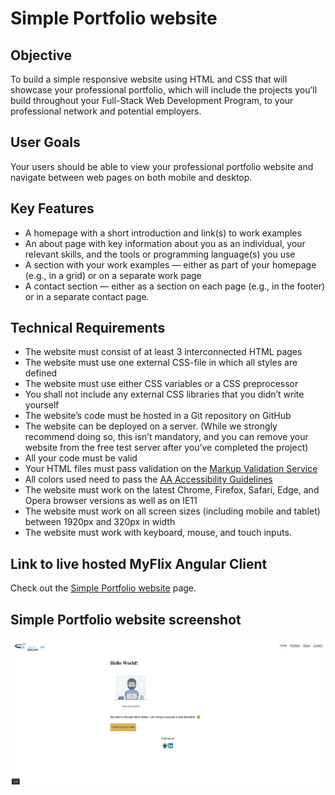 # Simple Portfolio website

## Objective 
To build a simple responsive website using HTML and CSS that will showcase your professional portfolio, which will include the projects you’ll build throughout your Full-Stack Web Development Program, to your professional network and 
potential employers.

## User Goals 
Your users should be able to view your professional portfolio website and navigate between web pages on both mobile and desktop. 

## Key Features 
- A homepage with a short introduction and link(s) to work examples 
- An about page with key information about you as an individual, your relevant skills, and the tools or programming language(s) you use 
- A section with your work examples — either as part of your homepage (e.g., in a grid) or on a separate work page 
- A contact section — either as a section on each page (e.g., in the footer) or in a 
separate contact page.

## Technical Requirements 
- The website must consist of at least 3 interconnected HTML pages 
- The website must use one external CSS-file in which all styles are defined 
- The website must use either CSS variables or a CSS preprocessor  
- You shall not include any external CSS libraries that you didn’t write yourself 
- The website’s code must be hosted in a Git repository on GitHub
- The website can be deployed on a server. (While we strongly recommend doing so, this isn’t mandatory, and you can remove your website from the free test server after you’ve completed the project) 
- All your code must be valid
- Your HTML files must pass validation on the [Markup Validation Service](https://validator.w3.org/) 
- All colors used need to pass the [AA Accessibility Guidelines](https://contrastchecker.com/)
- The website must work on the latest Chrome, Firefox, Safari, Edge, and Opera browser versions as well as on IE11
- The website must work on all screen sizes (including mobile and tablet) between 1920px and 320px in width
- The website must work with keyboard, mouse, and touch inputs. 

## Link to live hosted MyFlix Angular Client

Check out the [Simple Portfolio website](https://nickbalan.github.io/portfolio-website/) page.

## Simple Portfolio website screenshot

![Livescreen](img/Livescreen/Portfolio_website_1.JPG)

